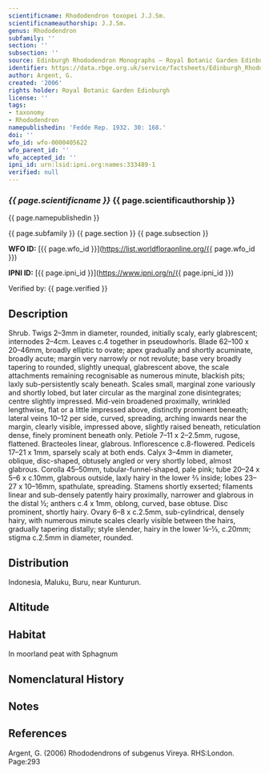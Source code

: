 ```yaml
---
scientificname: Rhododendron toxopei J.J.Sm.
scientificnameauthorship: J.J.Sm.
genus: Rhododendron
subfamily: ''
section: ''
subsection: ''
source: Edinburgh Rhododendron Monographs – Royal Botanic Garden Edinburgh
identifier: https://data.rbge.org.uk/service/factsheets/Edinburgh_Rhododendron_Monographs.xhtml
author: Argent, G.
created: '2006'
rights holder: Royal Botanic Garden Edinburgh
license: ''
tags:
- taxonomy
- Rhododendron
namepublishedin: 'Fedde Rep. 1932. 30: 168.'
doi: ''
wfo_id: wfo-0000405622
wfo_parent_id: ''
wfo_accepted_id: ''
ipni_id: urn:lsid:ipni.org:names:333489-1
verified: null
---
```

### _{{ page.scientificname }}_ {{ page.scientificauthorship }}
 {{ page.namepublishedin }}

{{ page.subfamily }} {{ page.section }} {{ page.subsection }}

**WFO ID:** [{{ page.wfo_id }}](https://list.worldfloraonline.org/{{ page.wfo_id }})

**IPNI ID:** [{{ page.ipni_id }}](https://www.ipni.org/n/{{ page.ipni_id }})

Verified by: {{ page.verified }}



## Description
Shrub. Twigs 2–3mm in diameter, rounded, initially scaly, early glabrescent; internodes 2–4cm. Leaves c.4 together in pseudowhorls. Blade 62–100 x 20–46mm, broadly elliptic to ovate; apex gradually and shortly acuminate, broadly acute; margin very narrowly or not revolute; base very broadly tapering to rounded, slightly unequal, glabrescent above, the scale attachments remaining recognisable as numerous minute, blackish pits; laxly sub-persistently scaly beneath. Scales small, marginal zone variously and shortly lobed, but later circular as the marginal zone disintegrates; centre slightly impressed. Mid-vein broadened proximally, wrinkled lengthwise, flat or a little impressed above, distinctly prominent beneath; lateral veins 10–12 per side, curved, spreading, arching inwards near the margin, clearly visible, impressed above, slightly raised beneath, reticulation dense, finely prominent beneath only. Petiole 7–11 x 2–2.5mm, rugose, flattened. Bracteoles linear, glabrous. Inflorescence c.8-flowered. Pedicels 17–21 x 1mm, sparsely scaly at both ends. Calyx 3–4mm in diameter, oblique, disc-shaped, obtusely angled or very shortly lobed, almost glabrous. Corolla 45–50mm, tubular-funnel-shaped, pale pink; tube 20–24 x 5–6 x c.10mm, glabrous outside, laxly hairy in the lower 2⁄3 inside; lobes 23–27 x 10–16mm, spathulate, spreading. Stamens shortly exserted; filaments linear and sub-densely patently hairy proximally, narrower and glabrous in the distal ½; anthers c.4 x 1mm, oblong, curved, base obtuse. Disc prominent, shortly hairy. Ovary 6–8 x c.2.5mm, sub-cylindrical, densely hairy, with numerous minute scales clearly visible between the hairs, gradually tapering distally; style slender, hairy in the lower ¼–1⁄3, c.20mm; stigma c.2.5mm in diameter, rounded.

## Distribution
Indonesia, Maluku, Buru, near Kunturun.

## Altitude


## Habitat
In moorland peat with Sphagnum

## Nomenclatural History

                       
## Notes


## References

Argent, G. (2006) Rhododendrons of subgenus Vireya. RHS:London. Page:293
